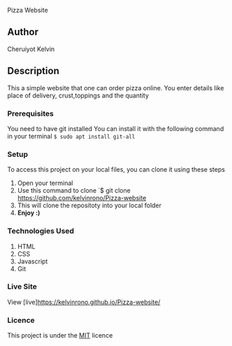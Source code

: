 Pizza Website
## Author
Cheruiyot Kelvin
## Description
This a simple website that one can order pizza online. You enter details like place of delivery, crust,toppings and the quantity
### Prerequisites
You need to have git installed
You can install it with the following command in your terminal
`$ sudo apt install git-all`
### Setup
To access this project on your local files, you can clone it using these steps
1. Open your terminal
2. Use this command to clone `$ git clone https://github.com/kelvinrono/Pizza-website
3. This will clone the repositoty into your local folder
4. __Enjoy :)__
### Technologies Used
1. HTML
2. CSS
3. Javascript
4. Git
### Live Site
View [live]https://kelvinrono.github.io/Pizza-website/

### Licence
This project is under the  [MIT](LICENSE) licence
